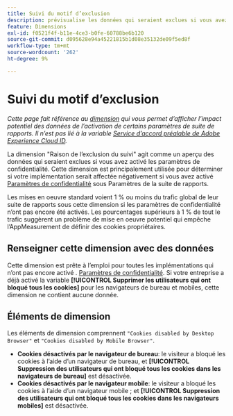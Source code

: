 ```yaml
---
title: Suivi du motif d’exclusion
description: prévisualise les données qui seraient exclues si vous avez activé les paramètres de confidentialité.
feature: Dimensions
exl-id: f0521f4f-b11e-4ce3-b0fe-60788be6b120
source-git-commit: d095628e94a45221815b1d08e35132de09f5ed8f
workflow-type: tm+mt
source-wordcount: '262'
ht-degree: 9%

---
```


# Suivi du motif d’exclusion

*Cette page fait référence au [dimension](overview.md) qui vous permet d’afficher l’impact potentiel des données de l’activation de certains paramètres de suite de rapports. Il n’est pas lié à la variable [Service d’accord préalable de Adobe Experience Cloud ID](https://experienceleague.adobe.com/docs/id-service/using/implementation/opt-in-service/optin-overview.html?lang=fr).*

La dimension &quot;Raison de l’exclusion du suivi&quot; agit comme un aperçu des données qui seraient exclues si vous avez activé les paramètres de confidentialité. Cette dimension est principalement utilisée pour déterminer si votre implémentation serait affectée négativement si vous avez activé [Paramètres de confidentialité](https://experienceleague.adobe.com/docs/core-services/interface/administration/ec-cookies/browser-cookie-settings.html) sous Paramètres de la suite de rapports.

Les mises en oeuvre standard voient 1 % ou moins du trafic global de leur suite de rapports sous cette dimension si les paramètres de confidentialité n’ont pas encore été activés. Les pourcentages supérieurs à 1 % de tout le trafic suggèrent un problème de mise en oeuvre potentiel qui empêche l’AppMeasurement de définir des cookies propriétaires.

## Renseigner cette dimension avec des données

Cette dimension est prête à l’emploi pour toutes les implémentations qui n’ont pas encore activé . [Paramètres de confidentialité](https://experienceleague.adobe.com/docs/core-services/interface/administration/ec-cookies/browser-cookie-settings.html). Si votre entreprise a déjà activé la variable **[!UICONTROL Supprimer les utilisateurs qui ont bloqué tous les cookies]** pour les navigateurs de bureau et mobiles, cette dimension ne contient aucune donnée.

## Éléments de dimension

Les éléments de dimension comprennent `"Cookies disabled by Desktop Browser"` et `"Cookies disabled by Mobile Browser"`.

* **Cookies désactivés par le navigateur de bureau**: le visiteur a bloqué les cookies à l’aide d’un navigateur de bureau, et **[!UICONTROL Suppression des utilisateurs qui ont bloqué tous les cookies dans les navigateurs de bureau]** est désactivée.
* **Cookies désactivés par le navigateur mobile**: le visiteur a bloqué les cookies à l’aide d’un navigateur mobile ; et **[!UICONTROL Suppression des utilisateurs qui ont bloqué tous les cookies dans les navigateurs mobiles]** est désactivée.
